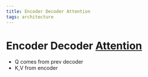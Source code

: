 ```yaml
---
title: Encoder Decoder Attention
tags: architecture 
---
```


# Encoder Decoder [Attention](Attention.md)
- Q comes from prev decoder
- K,V from encoder








































